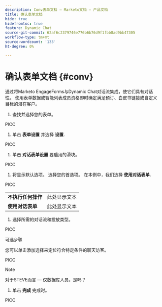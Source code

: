 ```yaml
---
description: Conv表单文档 — Marketo文档 — 产品文档
title: 确认表单文档
hide: true
hidefromtoc: true
feature: Dynamic Chat
source-git-commit: 62af6c2379746e776b6b76d9f1fbb8ad9bb47305
workflow-type: tm+mt
source-wordcount: '133'
ht-degree: 0%

---
```


# 确认表单文档 {#conv}

通过将Marketo EngageForms与Dynamic Chat对话流集成，使它们具有对话性。 使用表单数据或智能列表成员资格即时确定满足预订、白皮书链接或自定义目标的潜在客户。

1. 查找并选择您的表单。

PICC

1. 单击 **表单设置** 并选择 **设置**.

PICC

1. 单击 **对话表单设置** 要启用的滑块。

PICC

1. 将显示默认选项。 选择您的首选项。 在本例中，我们选择 **使用对话表单**.

PICC

<table style="table-layout:auto"> 
 <tbody> 
  <tr> 
   <td><b>不执行任何操作</b></td> 
   <td>此处显示文本</td>
  </tr> 
  <tr> 
   <td><b>使用对话表单</b></td> 
   <td>此处显示文本</td>
  </tr>
 </tbody> 
</table>

1. 选择所需的对话流和投放类型。

PICC

可选步骤

您可以单击添加选择来定位符合特定条件的聊天访客。

PICC

>[!NOTE]
>
>对于STEVE而言 — 仅数据库人员，是吗？

1. 单击 **完成** 完成时。

PICC
